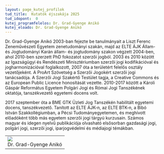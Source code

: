 ```yaml
---
layout: page_kutej_profilok
tud_title:  Kutatók éjszakája 2025
tud_idopont:  0
kutej_programfelelos: Dr. Grad-Gyenge Anikó
kutej_eloado: Dr. Grad-Gyenge Anikó
---
```


Dr. Grad-Gyenge Anikó 2003-ban fejezte be tanulmányait a Liszt Ferenc Zeneművészeti Egyetem zenetudományi szakán, majd az ELTE ÁJK Állam- és Jogtudományi Karán állam- és jogtudomány szakon végzett 2004-ben, ahol 2010-ben szerzett PhD fokozatot szerzői jogból. 2003 és 2010 között az Igazságügyi és Rendészeti Minisztériumban szerzői jogi kodifikációval és jogharmonizációval foglalkozott, 2007 óta a területért felelős osztály vezetőjeként. A ProArt Szövetség a Szerzői Jogokért szerzői jogi tanácsadója. A Szerzői Jogi Szakértő Testület tagja, a Creative Commons és az European Public Licence honosítását vezette. 2010-2017 között a Károli Gáspár Református Egyetem Polgári Jogi és Római Jogi Tanszékének oktatója, tanszékvezető egyetemi docens volt. 

2017 szeptember óta a BME GTK Üzleti Jog Tanszékén habilitált egyetemi docens, tanszékvezető. Tanított az ELTE ÁJK-n, az ELTE BTK-n, a Bibó István Szakkollégiumban, a Pécsi Tudományegyetemen, és meghívott előadóként több más egyetem szerzői jogi tárgyú kurzusain. Számos magyar és idegen nyelvű publikációja olvasható elsősorban gazdasági jogi, polgári jogi, szerzői jogi, iparjogvédelmi és médiajogi témákban.

<table class="picture">
<tr>
<td>

<div class="gallery">
    <img src="images/grad_gyenge_aniko.jpg" max-width="250" max-height="200">
  <div class="desc">Dr. Grad-Gyenge Anikó</div>
</div>

</td>
</tr>
</table>


